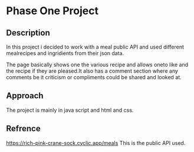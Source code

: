 
# Phase One Project 
## Description
In this project i decided to work with a meal public API and used different mealrecipes and ingridients from their json data.

The page basically shows one the various recipe and allows oneto like and the recipe if they are pleased.It also has a comment section where any comments be it criticism or compliments could be shared and looked at.

## Approach
The project is mainly in java script and html and css.

## Refrence
https://rich-pink-crane-sock.cyclic.app/meals
This is the public API used.
